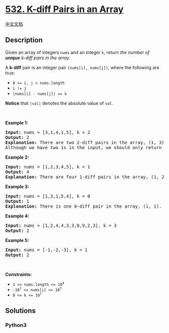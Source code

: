 # [532. K-diff Pairs in an Array](https://leetcode.com/problems/k-diff-pairs-in-an-array)

[中文文档](/leetcode/0500-0599/0532.K-diff%20Pairs%20in%20an%20Array/README.md)

## Description

<p>Given an array of integers <code>nums</code> and an integer <code>k</code>, return <em>the number of <b>unique</b> k-diff pairs in the array</em>.</p>

<p>A <b>k-diff</b> pair is&nbsp;an integer pair <code>(nums[i], nums[j])</code>, where the following are true:</p>

<ul>
	<li><code>0 &lt;= i, j &lt; nums.length</code></li>
	<li><code>i != j</code></li>
	<li><code>|nums[i] - nums[j]| == k</code></li>
</ul>

<p><strong>Notice</strong>&nbsp;that <code>|val|</code> denotes the absolute value of <code>val</code>.</p>

<p>&nbsp;</p>
<p><strong>Example 1:</strong></p>

<pre>
<strong>Input:</strong> nums = [3,1,4,1,5], k = 2
<strong>Output:</strong> 2
<strong>Explanation:</strong> There are two 2-diff pairs in the array, (1, 3) and (3, 5).
Although we have two 1s in the input, we should only return the number of <strong>unique</strong> pairs.
</pre>

<p><strong>Example 2:</strong></p>

<pre>
<strong>Input:</strong> nums = [1,2,3,4,5], k = 1
<strong>Output:</strong> 4
<strong>Explanation:</strong> There are four 1-diff pairs in the array, (1, 2), (2, 3), (3, 4) and (4, 5).
</pre>

<p><strong>Example 3:</strong></p>

<pre>
<strong>Input:</strong> nums = [1,3,1,5,4], k = 0
<strong>Output:</strong> 1
<strong>Explanation:</strong> There is one 0-diff pair in the array, (1, 1).
</pre>

<p><strong>Example 4:</strong></p>

<pre>
<strong>Input:</strong> nums = [1,2,4,4,3,3,0,9,2,3], k = 3
<strong>Output:</strong> 2
</pre>

<p><strong>Example 5:</strong></p>

<pre>
<strong>Input:</strong> nums = [-1,-2,-3], k = 1
<strong>Output:</strong> 2
</pre>

<p>&nbsp;</p>
<p><strong>Constraints:</strong></p>

<ul>
	<li><code>1 &lt;= nums.length &lt;= 10<sup>4</sup></code></li>
	<li><code>-10<sup>7</sup> &lt;= nums[i] &lt;= 10<sup>7</sup></code></li>
	<li><code>0 &lt;= k &lt;= 10<sup>7</sup></code></li>
</ul>


## Solutions

<!-- tabs:start -->

### **Python3**

```python

```

<!-- tabs:end -->
